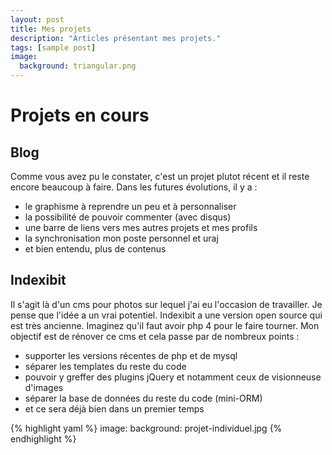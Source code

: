 ```yaml
---
layout: post
title: Mes projets
description: "Articles présentant mes projets."
tags: [sample post]
image:
  background: triangular.png
---
```


Projets en cours
================

Blog
----

Comme vous avez pu le constater, c'est un projet plutot récent et il reste encore beaucoup
à faire. Dans les futures évolutions, il y a :
* le graphisme à reprendre un peu et à personnaliser
* la possibilité de pouvoir commenter (avec disqus)
* une barre de liens vers mes autres projets et mes profils
* la synchronisation mon poste personnel et uraj
* et bien entendu, plus de contenus

Indexibit
---------

Il s'agit là d'un cms pour photos sur lequel j'ai eu l'occasion de travailler.
Je pense que l'idée a un vrai potentiel. Indexibit a une version open source qui est très ancienne.
Imaginez qu'il faut avoir php 4 pour le faire tourner.
Mon objectif est de rénover ce cms et cela passe par de nombreux points :
+ supporter les versions récentes de php et de mysql
+ séparer les templates du reste du code
+ pouvoir y greffer des plugins jQuery et notamment ceux de visionneuse d'images
+ séparer la base de données du reste du code (mini-ORM)
+ et ce sera déjà bien dans un premier temps

{% highlight yaml %}
image:
  background: projet-individuel.jpg
{% endhighlight %}
